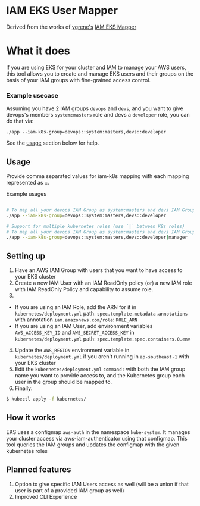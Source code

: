 # IAM EKS User Mapper

Derived from the works of [ygrene's](https://github.com/ygrene) [IAM EKS Mapper](https://github.com/ygrene/iam-eks-user-mapper)

# What it does
If you are using EKS for your cluster and IAM to manage your AWS users, this tool allows you to create and manage EKS users and their groups on the basis of your IAM groups with fine-grained access control.

### Example usecase
Assuming you have 2 IAM groups `devops` and `devs`, and you want to give devops's members `system:masters` role and devs a `developer` role, you can do that via:

`./app --iam-k8s-group=devops::system:masters,devs::developer`

See the [usage](#Usage) section below for help.

## Usage

Provide comma separated values for iam-k8s mapping with each mapping represented as
<iam>::<k8s-group>.

Example usages
```bash

# To map all your devops IAM Group as system:masters and devs IAM Group as developer
./app --iam-k8s-group=devops::system:masters,devs::developer

# Support for multiple kubernetes roles (use `|` between K8s roles)
# To map all your devops IAM Group as system:masters and devs IAM Group as both developer and manager
./app --iam-k8s-group=devops::system:masters,devs::developer|manager
```

## Setting up
1. Have an AWS IAM Group with users that you want to have access to your EKS cluster
2. Create a new IAM User with an IAM ReadOnly policy (or) a new IAM role with IAM ReadOnly Policy and capability to assume role.
3.
  - If you are using an IAM Role, add the ARN for it in `kubernetes/deployment.yml` path: `spec.template.metadata.annotations` with annotation `iam.amazonaws.com/role`: `ROLE_ARN`
  - If you are using an IAM User, add environment variables `AWS_ACCESS_KEY_ID` and `AWS_SECRET_ACCESS_KEY` in `kubernetes/deployment.yml` path: `spec.template.spec.containers.0.env`
4. Update the `AWS_REGION` environment variable in `kubernetes/deployment.yml` if you aren't running in `ap-southeast-1` with your EKS cluster
5. Edit the `kubernetes/deployment.yml` `command:` with both the IAM group name you want to provide access to, and the Kubernetes group each user in the group should be mapped to.
6. Finally:
```bash
$ kubectl apply -f kubernetes/
```

## How it works
EKS uses a configmap `aws-auth` in the namespace `kube-system`. It manages your cluster access via aws-iam-authenticator using that configmap. This tool queries the IAM groups and updates the configmap with the given kubernetes roles

## Planned features

1. Option to give specific IAM Users access as well (will be a union if that user is part of a provided IAM group as well)
2. Improved CLI Experience
